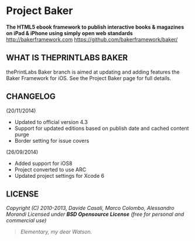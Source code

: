 Project Baker
=============

**The HTML5 ebook framework to publish interactive books & magazines on iPad & iPhone using simply open web standards**
<http://bakerframework.com>
<https://github.com/bakerframework/baker/>

WHAT IS THEPRINTLABS BAKER
-------------
thePrintLabs Baker branch is aimed at updating and adding features the Baker Framework for iOS. See the Project Baker page for full details.

CHANGELOG
---------
(20/11/2014)

* Updated to official version 4.3
* Support for updated editions based on publish date and cached content purge
* Border setting for issue covers

(26/09/2014)

* Added support for iOS8
* Project converted to use ARC
* Updated project settings for Xcode 6

LICENSE
-------

_Copyright (C) 2010-2013, Davide Casali, Marco Colombo, Alessandro Morandi_
_Licensed under **BSD Opensource License** (free for personal and commercial use)_

> _Elementary, my dear Watson._
